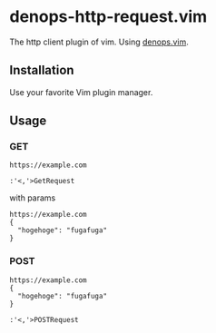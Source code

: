 # denops-http-request.vim
The http client plugin of vim.
Using [denops.vim](https://github.com/vim-denops/denops.vim).

## Installation
Use your favorite Vim plugin manager.

## Usage
### GET
```
https://example.com
```
```vim
:'<,'>GetRequest
```
with params
```
https://example.com
{
  "hogehoge": "fugafuga"
}
```

### POST
```
https://example.com
{
  "hogehoge": "fugafuga"
}
```
```vim
:'<,'>POSTRequest
```
